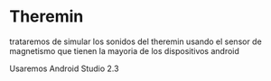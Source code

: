 # Theremin
trataremos de simular los sonidos del theremin usando el sensor de magnetismo 
que tienen la mayoria de los dispositivos android

Usaremos Android Studio 2.3


